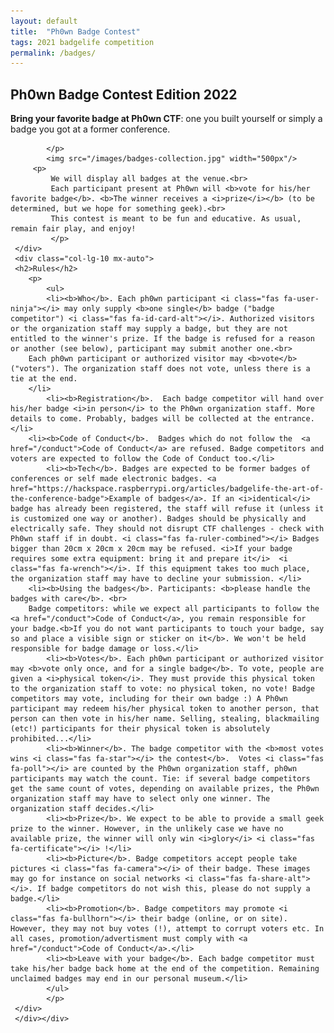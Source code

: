 ```yaml
---
layout: default
title:  "Ph0wn Badge Contest"
tags: 2021 badgelife competition
permalink: /badges/
---
```

<section class="content-section bg-light" id="about">
    <div class="container">
        <div class="row">
            <div class="col-lg-10 mx-auto text-center">
	    	 <h2>Ph0wn Badge Contest Edition 2022</h2>
	    	 <p class="lead mb-5">
		 	    	 </p>
	    	 <p class="mb-2">
			<b>Bring your favorite badge at Ph0wn CTF</b>: one you built yourself or simply a badge you got at a former conference. 
	    	
	    	</p>
			<img src="/images/badges-collection.jpg" width="500px"/>
		 <p>
	    	 We will display all badges at the venue.<br>
	    	 Each participant present at Ph0wn will <b>vote for his/her favorite badge</b>. <b>The winner receives a <i>prize</i></b> (to be determined, but we hope for something geek).<br>
	    	 This contest is meant to be fun and educative. As usual, remain fair play, and enjoy!
	    	 </p>
	 </div>
	 <div class="col-lg-10 mx-auto">
	 <h2>Rules</h2>
		<p>	
	    	<ul>
	    	<li><b>Who</b>. Each ph0wn participant <i class="fas fa-user-ninja"></i> may only supply <b>one single</b> badge ("badge competitor") <i class="fas fa-id-card-alt"></i>. Authorized visitors or the organization staff may supply a badge, but they are not entitled to the winner's prize. If the badge is refused for a reason or another (see below), participant may submit another one.<br>
		Each ph0wn participant or authorized visitor may <b>vote</b> ("voters"). The organization staff does not vote, unless there is a tie at the end.
		</li>
	    	<li><b>Registration</b>.  Each badge competitor will hand over his/her badge <i>in person</i> to the Ph0wn organization staff. More details to come. Probably, badges will be collected at the entrance. </li>
		<li><b>Code of Conduct</b>.  Badges which do not follow the  <a href="/conduct">Code of Conduct</a> are refused. Badge competitors and voters are expected to follow the Code of Conduct too.</li>
	    	<li><b>Tech</b>. Badges are expected to be former badges of conferences or self made electronic badges. <a href="https://hackspace.raspberrypi.org/articles/badgelife-the-art-of-the-conference-badge">Example of badges</a>. If an <i>identical</i> badge has already been registered, the staff will refuse it (unless it is customized one way or another). Badges should be physically and electrically safe. They should not disrupt CTF challenges - check with Ph0wn staff if in doubt. <i class="fas fa-ruler-combined"></i> Badges bigger than 20cm x 20cm x 20cm may be refused. <i>If your badge requires some extra equipment: bring it and prepare it</i>  <i class="fas fa-wrench"></i>. If this equipment takes too much place, the organization staff may have to decline your submission. </li>
		<li><b>Using the badges</b>. Participants: <b>please handle the badges with care</b>. <br>
		Badge competitors: while we expect all participants to follow the <a href="/conduct">Code of Conduct</a>, you remain responsible for your badge.<b>If you do not want participants to touch your badge, say so and place a visible sign or sticker on it</b>. We won't be held responsible for badge damage or loss.</li>
	    	<li><b>Votes</b>. Each ph0wn participant or authorized visitor may <b>vote only once, and for a single badge</b>. To vote, people are given a <i>physical token</i>. They must provide this physical token to the organization staff to vote: no physical token, no vote! Badge competitors may vote, including for their own badge :) A Ph0wn participant may redeem his/her physical token to another person, that person can then vote in his/her name. Selling, stealing, blackmailing (etc!) participants for their physical token is absolutely prohibited...</li>
	    	<li><b>Winner</b>. The badge competitor with the <b>most votes wins <i class="fas fa-star"></i> the contest</b>.  Votes <i class="fas fa-poll"></i> are counted by the Ph0wn organization staff, ph0wn participants may watch the count. Tie: if several badge competitors get the same count of votes, depending on available prizes, the Ph0wn organization staff may have to select only one winner. The organization staff decides.</li>
	    	<li><b>Prize</b>. We expect to be able to provide a small geek prize to the winner. However, in the unlikely case we have no available prize, the winner will only win <i>glory</i> <i class="fas fa-certificate"></i> !</li>
	    	<li><b>Picture</b>. Badge competitors accept people take pictures <i class="fas fa-camera"></i> of their badge. These images may go for instance on social networks <i class="fas fa-share-alt"></i>. If badge competitors do not wish this, please do not supply a badge.</li>
	    	<li><b>Promotion</b>. Badge competitors may promote <i class="fas fa-bullhorn"></i> their badge (online, or on site). However, they may not buy votes (!), attempt to corrupt voters etc. In all cases, promotion/advertisment must comply with <a href="/conduct">Code of Conduct</a>.</li>
	    	<li><b>Leave with your badge</b>. Each badge competitor must take his/her badge back home at the end of the competition. Remaining unclaimed badges may end in our personal museum.</li>
	    	</ul>
	    	</p>
	 </div>
	 </div></div>
</section>

